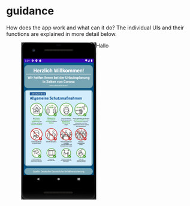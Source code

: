 # guidance

How does the app work and what can it do? 
The individual UIs and their functions are explained in more detail below.

><img style="float:left;" src="MainActivity.PNG" width="200">
Hallo
